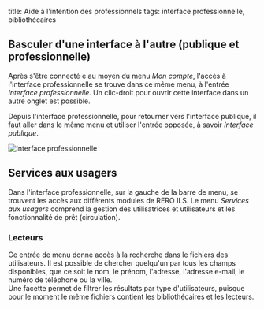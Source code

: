 title: Aide à l'intention des professionnels
tags: interface professionnelle, bibliothécaires

## Basculer d'une interface à l'autre (publique et professionnelle)

Après s'être connecté·e au moyen du menu *Mon compte*, l'accès à l'interface professionnelle se trouve dans ce même menu, à l'entrée *Interface professionnelle*. Un clic-droit pour ouvrir cette interface dans un autre onglet est possible.

Depuis l'interface professionnelle, pour retourner vers l'interface publique, il faut aller dans le même menu et utiliser l'entrée opposée, à savoir *Interface publique*.

![Interface professionnelle](/help/files/pilot-professional-interface.png)

## Services aux usagers

Dans l'interface professionnelle, sur la gauche de la barre de menu, se trouvent les accès aux différents modules de RERO ILS. Le menu *Services aux usagers* comprend la gestion des utilisatrices et utilisateurs et les fonctionnalité de prêt (circulation).

### Lecteurs

Ce entrée de menu donne accès à la recherche dans le fichiers des utilisateurs. Il est possible de chercher quelqu'un par tous les champs disponibles, que ce soit le nom, le prénom, l'adresse, l'adresse e-mail, le numéro de téléphone ou la ville.   
Une facette permet de filtrer les résultats par type d'utilisateurs, puisque pour le moment le même fichiers contient les bibliothécaires et les lecteurs.
